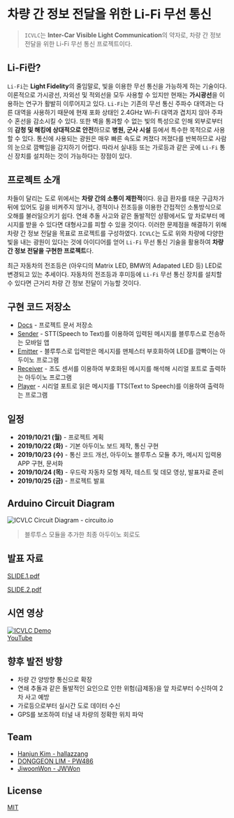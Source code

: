 # 차량 간 정보 전달을 위한 Li-Fi 무선 통신

> `ICVLC`는 **Inter-Car Visible Light Communication**의 약자로, 차량 간 정보 전달을 위한 Li-Fi 무선 통신 프로젝트이다.

## Li-Fi란?

`Li-Fi`는 **Light Fidelity**의 줄임말로, 빛을 이용한 무선 통신을 가능하게 하는 기술이다. 이론적으로 가시광선, 자외선 및 적외선을 모두 사용할 수 있지만 현재는 **가시광선**을 이용하는 연구가 활발히 이루어지고 있다. `Li-Fi`는 기존의 무선 통신 주파수 대역과는 다른 대역을 사용하기 때문에 현재 포화 상태인 2.4GHz Wi-Fi 대역과 겹치지 않아 주파수 혼선을 감소시킬 수 있다. 또한 벽을 통과할 수 없는 빛의 특성으로 인해 외부로부터의 **감청 및 해킹에 상대적으로 안전**하므로 **병원, 군사 시설** 등에서 특수한 목적으로 사용할 수 있다. 통신에 사용되는 광원은 매우 빠른 속도로 켜졌다 꺼졌다를 반복하므로 사람의 눈으로 깜빡임을 감지하기 어렵다. 따라서 실내등 또는 가로등과 같은 곳에 `Li-Fi` 통신 장치를 설치하는 것이 가능하다는 장점이 있다.

## 프로젝트 소개

차들이 달리는 도로 위에서는 **차량 간의 소통이 제한적**이다. 응급 환자를 태운 구급차가 뒤에 있어도 길을 비켜주지 않거나, 경적이나 전조등을 이용한 간접적인 소통방식으로 오해를 불러일으키기 쉽다. 연쇄 추돌 사고와 같은 돌발적인 상황에서도 앞 차로부터 메시지를 받을 수 있다면 대형사고를 피할 수 있을 것이다. 이러한 문제점을 해결하기 위해 차량 간 정보 전달을 목표로 프로젝트를 구성하였다. `ICVLC`는 도로 위와 차량에 다양한 빛을 내는 광원이 있다는 것에 아이디어를 얻어 `Li-Fi` 무선 통신 기술을 활용하여 **차량 간 정보 전달을 구현한 프로젝트**다.

최근 자동차의 전조등은 (아우디의 Matrix LED, BMW의 Adapated LED 등) LED로 변경되고 있는 추세이다. 자동차의 전조등과 후미등에 `Li-Fi` 무선 통신 장치를 설치할 수 있다면 근거리 차량 간 정보 전달이 가능할 것이다.

## 구현 코드 저장소

- [Docs](https://github.com/icvlc/icvlc) - 프로젝트 문서 저장소
- [Sender](https://github.com/icvlc/sender) - STT(Speech to Text)를 이용하여 입력된 메시지를 블루투스로 전송하는 모바일 앱
- [Emitter](https://github.com/icvlc/emitter) - 블루투스로 입력받은 메시지를 맨체스터 부호화하여 LED를 깜빡이는 아두이노 프로그램
- [Receiver](https://github.com/icvlc/receiver) - 조도 센서를 이용하여 부호화된 메시지를 해석해 시리얼 포트로 출력하는 아두이노 프로그램
- [Player](https://github.com/icvlc/player) - 시리얼 포트로 읽은 메시지를 TTS(Text to Speech)를 이용하여 출력하는 프로그램


## 일정

- **2019/10/21 (월)** - 프로젝트 계획
- **2019/10/22 (화)** - 기본 아두이노 보드 제작, 통신 구현
- **2019/10/23 (수)** - 통신 코드 개선, 아두이노 블루투스 모듈 추가, 메시지 입력용 APP 구현, 문서화
- **2019/10/24 (목)** - 우드락 자동차 모형 제작, 테스트 및 데모 영상, 발표자료 준비
- **2019/10/25 (금)** - 프로젝트 발표

## Arduino Circuit Diagram

![ICVLC Circuit Diagram - circuito.io](https://user-images.githubusercontent.com/14247340/67408051-62812680-f5f3-11e9-906c-4dd95658a2a1.png)

> 블루투스 모듈을 추가한 최종 아두이노 회로도

## 발표 자료

[SLIDE.1.pdf](https://github.com/icvlc/icvlc/blob/master/SLIDE.1.pdf)

[SLIDE.2.pdf](https://github.com/icvlc/icvlc/blob/master/SLIDE.2.pdf)

## 시연 영상

[![ICVLC Demo](https://user-images.githubusercontent.com/14247340/67497798-768f5b80-f6b9-11e9-8e5a-a89852e0ae78.png)](https://youtu.be/hqhUYpjhNKY)
<br>
[YouTube](https://youtu.be/hqhUYpjhNKY)

## 향후 발전 방향

- 차량 간 양방향 통신으로 확장
- 연쇄 추돌과 같은 돌발적인 요인으로 인한 위험(급제동)을 앞 차로부터 수신하여 2차 사고 예방
- 가로등으로부터 실시간 도로 데이터 수신
- GPS를 보조하여 터널 내 차량의 정확한 위치 파악

## Team

- [Hanjun Kim - hallazzang](https://github.com/hallazzang)
- [DONGGEON LIM - PW486](https://github.com/PW486)
- [JiwoonWon - JWWon](https://github.com/JWWon)

## License

[MIT](https://github.com/icvlc/icvlc/blob/master/LICENSE)
